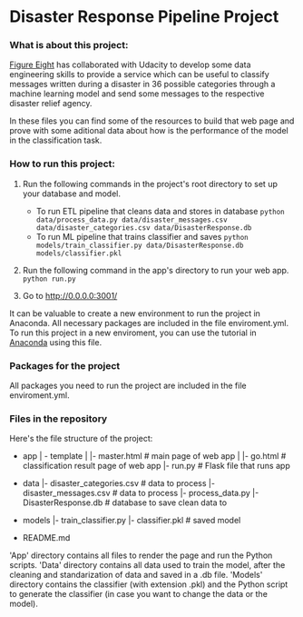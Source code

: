 # Disaster Response Pipeline Project

### What is about this project:
[Figure Eight](https://appen.com/) has collaborated with Udacity to develop some data engineering skills to provide a service which can be 
useful to classify messages written during a disaster in 36 possible categories through a machine learning model
and send some messages to the respective disaster relief agency.

In these files you can find some of the resources to build that web page and prove with some aditional data about how is the performance of the model in the classification task.


### How to run this project:
1. Run the following commands in the project's root directory to set up your database and model.

    - To run ETL pipeline that cleans data and stores in database
        `python data/process_data.py data/disaster_messages.csv data/disaster_categories.csv data/DisasterResponse.db`
    - To run ML pipeline that trains classifier and saves
        `python models/train_classifier.py data/DisasterResponse.db models/classifier.pkl`

2. Run the following command in the app's directory to run your web app.
    `python run.py`

3. Go to http://0.0.0.0:3001/

It can be valuable to create a new environment to run the project in Anaconda. All necessary packages are included in the file enviroment.yml.
To run this project in a new enviroment, you can use the tutorial in [Anaconda](https://docs.conda.io/projects/conda/en/latest/user-guide/tasks/manage-environments.html) using this file.

### Packages for the project

All packages you need to run the project are included in the file enviroment.yml.

### Files in the repository

Here's the file structure of the project:

- app
| - template
| |- master.html  # main page of web app
| |- go.html  # classification result page of web app
|- run.py  # Flask file that runs app

- data
|- disaster_categories.csv  # data to process 
|- disaster_messages.csv  # data to process
|- process_data.py
|- DisasterResponse.db   # database to save clean data to

- models
|- train_classifier.py
|- classifier.pkl  # saved model 

- README.md

'App' directory contains all files to render the page and run the Python scripts.
'Data' directory contains all data used to train the model, after the cleaning and standarization of data and saved in a .db file.
'Models' directory contains the classifier (with extension .pkl) and the Python script to generate the classifier (in case you want to change the data or the model).

